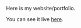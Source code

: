 Here is my website/portfolio.

You can see it live <a href="https://morrismalone.github.io/WebSite/" target="_blank">here</a>.
